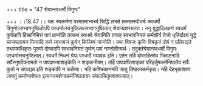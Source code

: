 +++
title = "47 श्रेयान्स्वधर्मो विगुणः"

+++
।।18.47।। यतः स्वकर्मणां परमात्माभ्यर्च्य सिद्धिं लभते तस्मात्स्वोधर्मः
स्वधर्मो विगुणोऽसभ्यगनुष्ठितोऽपि परधर्मात्स्वनुष्ठितात्सभ्यगनुष्ठितात्
श्रेयान्प्रशस्यतरः। ननु युद्धादिलक्षणं स्वधर्मं कुर्वन्नापि
हिंसानिमित्तं पापं प्राप्नोति तत्कथं स्वधर्मः श्रेयानिति तत्राह
स्वभावनियतं कर्मशौर्य तेजो धृतिर्दाक्ष्यं युद्धे चाप्यपलायन मित्यादि
कर्म स्वभावजं कुर्वन् किल्बिषं नाप्नोति। यथा विषजः कृमिः विषकृतं दोषं न
प्रतिपद्यते तथायमधिकृतः पुरुषो दोषवदपि स्वभावनियतं कुर्वन् पापं
नाप्नोतीत्यर्थः। तदुक्तंश्रेयान्स्वधर्मो विगुणः परधर्मात्स्वनुष्ठितात्।
स्वधर्मे निधनं श्रेयः परधर्मो भयावहः इति। एतेन तर्हि दोषरहितमेव
भिक्षाटनादि सर्वैरनुष्ठीयतामतो न पापप्राप्न्याशङ्केति न शङ्कनीयम्। तर्हि
पापप्राप्तिशङ्कां परिहर्तुमकर्मनिष्ठतैव सर्वैः कुतो न संपाद्यत इति
शङ्कापि न कर्तव्या। नहि कश्चित्क्षणमपि जातु तिष्ठत्यकर्मकृत्। नहि
देहभृताशक्यं त्यक्तुं कर्माण्यशेषतः इत्यनात्मज्ञेनाकर्मनिष्ठतायाः
संपादयितुमशक्यत्वात्।
